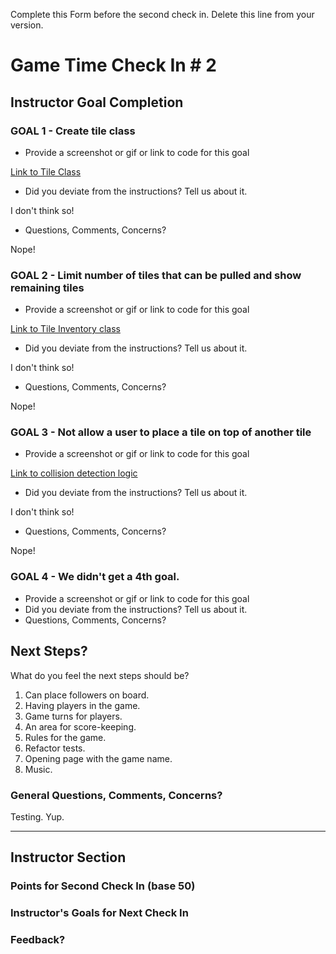 Complete this Form before the second check in. Delete this line from your version.

# Game Time Check In # 2

## Instructor Goal Completion

### GOAL 1 - Create tile class

  - Provide a screenshot or gif or link to code for this goal
  
  [Link to Tile Class](https://github.com/scottfirestone/carcassonne/blob/master/lib/tile.js)
  - Did you deviate from the instructions? Tell us about it.
  
  I don't think so!
  - Questions, Comments, Concerns?
  
  Nope!

### GOAL 2 - Limit number of tiles that can be pulled and show remaining tiles

  - Provide a screenshot or gif or link to code for this goal
  
  [Link to Tile Inventory class](https://github.com/scottfirestone/carcassonne/blob/master/lib/tileInventory.js)
  - Did you deviate from the instructions? Tell us about it.
  
  I don't think so!
  - Questions, Comments, Concerns?
  
  Nope!

### GOAL 3 - Not allow a user to place a tile on top of another tile

  - Provide a screenshot or gif or link to code for this goal
  
  [Link to collision detection logic](https://github.com/scottfirestone/carcassonne/blob/master/lib/game.js#L41-L52)
  - Did you deviate from the instructions? Tell us about it.
  
  I don't think so!
  - Questions, Comments, Concerns?
  
  Nope!

### GOAL 4 - We didn't get a 4th goal.

- Provide a screenshot or gif or link to code for this goal
- Did you deviate from the instructions? Tell us about it.
- Questions, Comments, Concerns?

## Next Steps?

What do you feel the next steps should be?  
1. Can place followers on board.  
2. Having players in the game.  
3. Game turns for players.  
4. An area for score-keeping.  
5. Rules for the game.  
6. Refactor tests.  
7. Opening page with the game name.  
8. Music.  

### General Questions, Comments, Concerns?

  Testing. Yup.

-----

## Instructor Section

### Points for Second Check In (base 50)

### Instructor's Goals for Next Check In

### Feedback?
